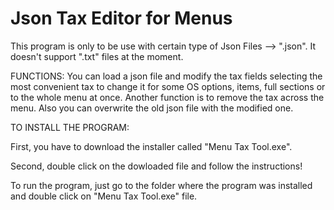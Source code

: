 # Json Tax Editor for Menus

This program is only to be use with certain type of Json Files --> ".json". It doesn't support ".txt" files at the moment.


FUNCTIONS:
You can load a json file and modify the tax fields selecting the most convenient tax to change it for some OS options, items, full sections or to the whole menu at once.
Another function is to remove the tax across the menu.
Also you can overwrite the old json file with the modified one.

TO INSTALL THE PROGRAM:

First, you have to download the installer called "Menu Tax Tool.exe".

Second, double click on the dowloaded file and follow the instructions!


To run the program, just go to the folder where the program was installed and double click on "Menu Tax Tool.exe" file.
